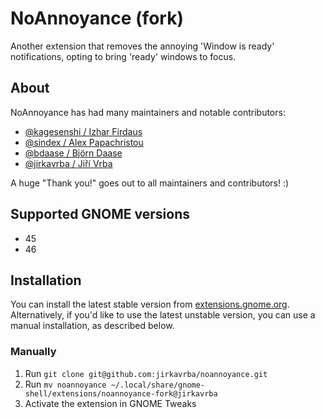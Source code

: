 # NoAnnoyance (fork)

Another extension that removes the annoying 'Window is ready' notifications,
opting to bring 'ready' windows to focus.

## About

NoAnnoyance has had many maintainers and notable contributors:
* [@kagesenshi / Izhar Firdaus](https://github.com/kagesenshi/gnome-shell-extension-stealmyfocus)
* [@sindex / Alex Papachristou](https://github.com/sindex/no-annoyance)
* [@bdaase / Björn Daase](https://github.com/bdaase/noannoyance)
* [@jirkavrba / Jiří Vrba](https://github.com/jirkavrba/noannoyance)

A huge "Thank you!" goes out to all maintainers and contributors! :)

## Supported GNOME versions
- 45
- 46

## Installation

You can install the latest stable version from
[extensions.gnome.org](https://extensions.gnome.org/extension/6109/noannoyance-fork/).
Alternatively, if you'd like to use the latest unstable version, you can use a
manual installation, as described below.

### Manually

1. Run `git clone git@github.com:jirkavrba/noannoyance.git`
2. Run `mv noannoyance ~/.local/share/gnome-shell/extensions/noannoyance-fork@jirkavrba`
3. Activate the extension in GNOME Tweaks
